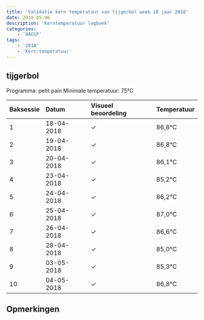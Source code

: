 ```yaml
---
title: 'Validatie kern temperatuur van tijgerbol week 18 jaar 2018'
date: 2018-05-06
description: 'Kerntemperatuur logboek'
categories:
    - 'HACCP'
tags:
    - '2018'
    - 'Kern-temperatuur'
---
```


## tijgerbol

Programma: petit pain
Minimale temperatuur: 75°C

| Baksessie | Datum | Visueel beoordeling | Temperatuur |
|:---|:---|:---|:---|
| 1 | 18-04-2018 | &check; | 86,8°C |
| 2 | 19-04-2018 | &check; | 86,8°C |
| 3 | 20-04-2018 | &check; | 86,1°C |
| 4 | 23-04-2018 | &check; | 85,2°C |
| 5 | 24-04-2018 | &check; | 86,2°C |
| 6 | 25-04-2018 | &check; | 87,0°C |
| 7 | 26-04-2018 | &check; | 86,6°C |
| 8 | 28-04-2018 | &check; | 85,0°C |
| 9 | 03-05-2018 | &check; | 85,3°C |
| 10 | 04-05-2018 | &check; | 86,8°C |

## Opmerkingen


